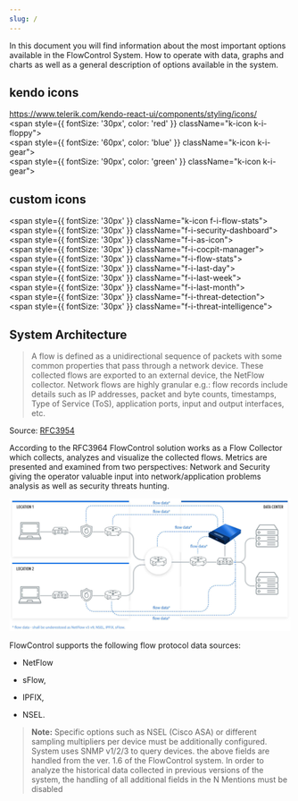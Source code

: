 ```yaml
---
slug: /
---
```


In this document you will find information about the most important options available in the FlowControl System. How to operate with data, graphs and charts as well as a general description of options available in the system. 


## kendo icons
https://www.telerik.com/kendo-react-ui/components/styling/icons/
<span className="k-icon k-i-calendar"></span>
<br />
<span style={{ fontSize: '30px', color: 'red' }} className="k-icon k-i-floppy"></span>
<br />
<span style={{ fontSize: '60px', color: 'blue' }} className="k-icon k-i-gear"></span>
<br />
<span style={{ fontSize: '90px', color: 'green' }} className="k-icon k-i-gear"></span>

## custom icons
<span style={{ fontSize: '30px' }} className="k-icon f-i-flow-stats"></span>
<br/>
<span style={{ fontSize: '30px' }} className="f-i-security-dashboard"></span>
<br/>
<span style={{ fontSize: '30px' }} className="f-i-as-icon"></span>
<br/>
<span style={{ fontSize: '30px' }} className="f-i-cocpit-manager"></span>
<br/>
<span style={{ fontSize: '30px' }} className="f-i-flow-stats"></span>
<br/>
<span style={{ fontSize: '30px' }} className="f-i-last-day"></span>
<br/>
<span style={{ fontSize: '30px' }} className="f-i-last-week"></span>
<br/>
<span style={{ fontSize: '30px' }} className="f-i-last-month"></span>
<br/>
<span style={{ fontSize: '30px' }} className="f-i-threat-detection"></span>
<br/>
<span style={{ fontSize: '30px' }} className="f-i-threat-intelligence"></span>

## System Architecture

> A flow is defined as a unidirectional sequence of packets with some common properties that pass through a network device.  These collected flows are exported to an external device, the NetFlow collector.  Network flows are highly granular e.g.: flow records include details such as IP addresses, packet and byte counts, timestamps, Type of Service (ToS), application ports, input and output interfaces, etc.

Source: [RFC3954](https://www.ietf.org/rfc/rfc3954.txt)

According to the RFC3964 FlowControl solution works as a Flow Collector which collects, analyzes and visualize the collected flows. Metrics are presented and examined from two perspectives: Network and Security giving the operator valuable input into network/application problems analysis as well as security threats hunting. 

![](../assets/sycope_flowcontrol_1_5.jpg)

FlowControl supports the following flow protocol data sources: 

- NetFlow 

- sFlow, 

- IPFIX,

- NSEL.


> **Note:** Specific options such as NSEL (Cisco ASA) or different sampling multipliers per device must be additionally configured. System uses SNMP v1/2/3 to query devices. the above fields are handled from the ver. 1.6 of the FlowControl system. In order to analyze the historical data collected  in previous versions of the system, the handling of all additional  fields in the N Mentions must be disabled

